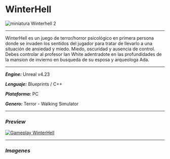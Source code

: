 # WinterHell
![miniatura Winterhell 2](https://user-images.githubusercontent.com/22348284/113366249-06b1e580-932f-11eb-8039-261d741c3d47.jpg)
***
WinterHell es un juego de terror/horror psicológico en primera persona donde se invaden los sentidos del jugador para tratar de llevarlo a una situación de ansiedad y miedo.
Miedo, oscuridad y ausencia de control.
Debes controlar al profesor Ian White adentradote en las profundidades de la mansion de invierno en busqueda de su esposa y arqueologa Ada.
***
***Engine:*** Unreal v4.23

***Lenguaje:*** Blueprints / C++

***Plataforma:*** PC

***Genero:*** Terror - Walking Simulator
***
### ***Preview***
[![Gameplay WinterHell](https://img.youtube.com/vi/5-7XrrJNvaI/0.jpg)](https://www.youtube.com/watch?v=5-7XrrJNvaI)
***
### ***Imagenes***

